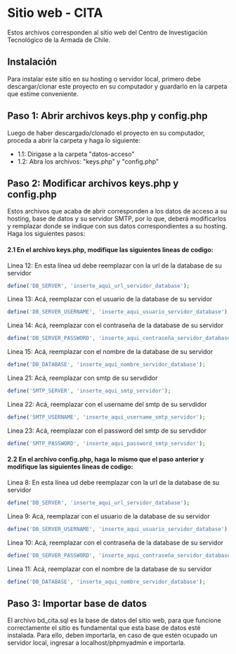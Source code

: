 # Sitio web - CITA 
Estos archivos corresponden al sitio web del Centro de Investigación Tecnológico de la Armada de Chile.

## Instalación 
Para instalar este sitio en su hosting o servidor local, primero debe descargar/clonar este proyecto en su computador y guardarlo en la carpeta que estime conveniente. 

## Paso 1: Abrir archivos keys.php y config.php
Luego de haber descargado/clonado el proyecto en su computador, proceda a abrir la carpeta y  haga lo siguiente:
* 1.1: Dirigase a la carpeta "datos-acceso"
* 1.2: Abra los archivos: "keys.php" y "config.php"

## Paso 2: Modificar archivos keys.php y config.php
Estos archivos que acaba de abrir corresponden a los datos de acceso a su hosting, base de datos y su servidor SMTP, por lo que, deberá modificarlos y remplazar donde se indique con sus datos correspondientes a su hosting. Haga los siguientes pasos: 
#### 2.1 En el archivo keys.php, modifique las siguientes lineas de codigo:
Linea 12: En esta línea ud debe reemplazar con la url de la database de su servidor
```php
define('DB_SERVER', 'inserte_aqui_url_servidor_database');
```
Linea 13: Acá, reemplazar con el usuario de la database de su servidor
```php
define('DB_SERVER_USERNAME', 'inserte_aqui_usuario_servidor_database');
```
Linea 14: Acá, reemplazar con el contraseña de la database de su servidor
```php
define('DB_SERVER_PASSWORD', 'inserte_aqui_contraseña_servidor_database');
```
Linea 15: Acá, reemplazar con el nombre de la database de su servidor
```php
define('DB_DATABASE', 'inserte_aqui_nombre_servidor_database');
```
Linea 21: Acá, reemplazar con smtp de su servdidor 
```php
define('SMTP_SERVER', 'inserte_aqui_smtp_servidor');
```
Linea 22: Acá, reemplazar con el username del smtp de su servdidor 
```php
define('SMTP_USERNAME', 'inserte_aqui_username_smtp_servidor');
```
Linea 23: Acá, reemplazar con el password del smtp de su servdidor 
```php
define('SMTP_PASSWORD', 'inserte_aqui_password_smtp_servidor');
```
#### 2.2 En el archivo config.php, haga lo mismo que el paso anterior y modifique las siguientes lineas de codigo:
Linea 8: En esta línea ud debe reemplazar con la url de la database de su servidor
```php
define('DB_SERVER', 'inserte_aqui_url_servidor_database');
```
Linea 9: Acá, reemplazar con el usuario de la database de su servidor
```php
define('DB_SERVER_USERNAME', 'inserte_aqui_usuario_servidor_database');
```
Linea 10: Acá, reemplazar con el contraseña de la database de su servidor
```php
define('DB_SERVER_PASSWORD', 'inserte_aqui_contraseña_servidor_database');
```
Linea 11: Acá, reemplazar con el nombre de la database de su servidor
```php
define('DB_DATABASE', 'inserte_aqui_nombre_servidor_database');
```
## Paso 3: Importar base de datos
El archivo bd_cita.sql es la base de datos del sitio web, para que funcione correctamente el sitio es fundamental que esta base de datos esté instalada. Para ello, deben importarla, en caso de que estén ocupado un servidor local, ingresar a localhost/phpmyadmin e importarla. 



